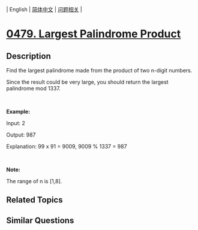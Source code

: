 
| English | [简体中文](README.md) | [问题相关](QUESTION.md) |
# [0479. Largest Palindrome Product](https://leetcode-cn.com/problems/largest-palindrome-product/)
## Description
<p>Find the largest palindrome made from the product of two n-digit numbers.</p>

<p>Since the result could be very large, you should return the largest palindrome mod 1337.</p>

<p>&nbsp;</p>

<p><b>Example:</b></p>

<p>Input: 2</p>

<p>Output: 987</p>

<p>Explanation: 99 x 91 = 9009, 9009 % 1337 = 987</p>

<p>&nbsp;</p>

<p><b>Note:</b></p>

<p>The range of n is [1,8].</p>

## Related Topics

## Similar Questions


